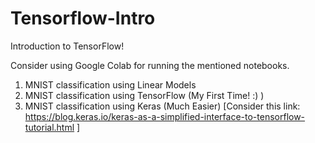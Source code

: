# Tensorflow-Intro
Introduction to TensorFlow! 

Consider using Google Colab for running the mentioned notebooks.
1. MNIST classification using Linear Models 
2. MNIST classification using TensorFlow (My First Time! :) )
3. MNIST classification using Keras (Much Easier) [Consider this link: https://blog.keras.io/keras-as-a-simplified-interface-to-tensorflow-tutorial.html ]

